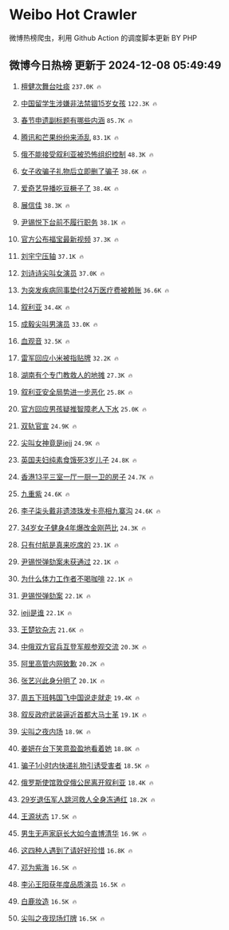 # Weibo Hot Crawler 



微博热榜爬虫，利用 Github Action 的调度脚本更新 BY PHP 


## 微博今日热榜 更新于 2024-12-08 05:49:49 
1. [檀健次舞台吐痰](https://s.weibo.com/weibo?q=%E6%AA%80%E5%81%A5%E6%AC%A1%E8%88%9E%E5%8F%B0%E5%90%90%E7%97%B0&t=31&band_rank=1&Refer=top) `237.0K 🔥` 

1. [中国留学生涉嫌非法禁锢15岁女孩](https://s.weibo.com/weibo?q=%23%E4%B8%AD%E5%9B%BD%E7%95%99%E5%AD%A6%E7%94%9F%E6%B6%89%E5%AB%8C%E9%9D%9E%E6%B3%95%E7%A6%81%E9%94%A215%E5%B2%81%E5%A5%B3%E5%AD%A9%23&t=31&band_rank=2&Refer=top) `122.3K 🔥` 

1. [春节申遗副标题有哪些内涵](https://s.weibo.com/weibo?q=%23%E6%98%A5%E8%8A%82%E7%94%B3%E9%81%97%E5%89%AF%E6%A0%87%E9%A2%98%E6%9C%89%E5%93%AA%E4%BA%9B%E5%86%85%E6%B6%B5%23&t=31&band_rank=3&Refer=top) `85.7K 🔥` 

1. [腾讯和芒果纷纷来添乱](https://s.weibo.com/weibo?q=%E8%85%BE%E8%AE%AF%E5%92%8C%E8%8A%92%E6%9E%9C%E7%BA%B7%E7%BA%B7%E6%9D%A5%E6%B7%BB%E4%B9%B1&t=31&band_rank=4&Refer=top) `83.1K 🔥` 

1. [俄不能接受叙利亚被恐怖组织控制](https://s.weibo.com/weibo?q=%23%E4%BF%84%E4%B8%8D%E8%83%BD%E6%8E%A5%E5%8F%97%E5%8F%99%E5%88%A9%E4%BA%9A%E8%A2%AB%E6%81%90%E6%80%96%E7%BB%84%E7%BB%87%E6%8E%A7%E5%88%B6%23&t=31&band_rank=5&Refer=top) `48.3K 🔥` 

1. [女子收骗子礼物后立即删了骗子](https://s.weibo.com/weibo?q=%23%E5%A5%B3%E5%AD%90%E6%94%B6%E9%AA%97%E5%AD%90%E7%A4%BC%E7%89%A9%E5%90%8E%E7%AB%8B%E5%8D%B3%E5%88%A0%E4%BA%86%E9%AA%97%E5%AD%90%23&t=31&band_rank=6&Refer=top) `38.6K 🔥` 

1. [爱奇艺导播吃豆橛子了](https://s.weibo.com/weibo?q=%E7%88%B1%E5%A5%87%E8%89%BA%E5%AF%BC%E6%92%AD%E5%90%83%E8%B1%86%E6%A9%9B%E5%AD%90%E4%BA%86&t=31&band_rank=7&Refer=top) `38.4K 🔥` 

1. [展信佳](https://s.weibo.com/weibo?q=%E5%B1%95%E4%BF%A1%E4%BD%B3&t=31&band_rank=8&Refer=top) `38.3K 🔥` 

1. [尹锡悦下台前不履行职务](https://s.weibo.com/weibo?q=%23%E5%B0%B9%E9%94%A1%E6%82%A6%E4%B8%8B%E5%8F%B0%E5%89%8D%E4%B8%8D%E5%B1%A5%E8%A1%8C%E8%81%8C%E5%8A%A1%23&t=31&band_rank=9&Refer=top) `38.1K 🔥` 

1. [官方公布福宝最新视频](https://s.weibo.com/weibo?q=%23%E5%AE%98%E6%96%B9%E5%85%AC%E5%B8%83%E7%A6%8F%E5%AE%9D%E6%9C%80%E6%96%B0%E8%A7%86%E9%A2%91%23&t=31&band_rank=10&Refer=top) `37.3K 🔥` 

1. [刘宇宁压轴](https://s.weibo.com/weibo?q=%E5%88%98%E5%AE%87%E5%AE%81%E5%8E%8B%E8%BD%B4&t=31&band_rank=11&Refer=top) `37.1K 🔥` 

1. [刘诗诗尖叫女演员](https://s.weibo.com/weibo?q=%23%E5%88%98%E8%AF%97%E8%AF%97%E5%B0%96%E5%8F%AB%E5%A5%B3%E6%BC%94%E5%91%98%23&t=31&band_rank=12&Refer=top) `37.0K 🔥` 

1. [为突发疾病同事垫付24万医疗费被赖账](https://s.weibo.com/weibo?q=%23%E4%B8%BA%E7%AA%81%E5%8F%91%E7%96%BE%E7%97%85%E5%90%8C%E4%BA%8B%E5%9E%AB%E4%BB%9824%E4%B8%87%E5%8C%BB%E7%96%97%E8%B4%B9%E8%A2%AB%E8%B5%96%E8%B4%A6%23&t=31&band_rank=13&Refer=top) `36.6K 🔥` 

1. [叙利亚](https://s.weibo.com/weibo?q=%E5%8F%99%E5%88%A9%E4%BA%9A&t=31&band_rank=14&Refer=top) `34.4K 🔥` 

1. [成毅尖叫男演员](https://s.weibo.com/weibo?q=%E6%88%90%E6%AF%85%E5%B0%96%E5%8F%AB%E7%94%B7%E6%BC%94%E5%91%98&t=31&band_rank=15&Refer=top) `33.0K 🔥` 

1. [血观音](https://s.weibo.com/weibo?q=%E8%A1%80%E8%A7%82%E9%9F%B3&t=31&band_rank=16&Refer=top) `32.5K 🔥` 

1. [雷军回应小米被指贴牌](https://s.weibo.com/weibo?q=%23%E9%9B%B7%E5%86%9B%E5%9B%9E%E5%BA%94%E5%B0%8F%E7%B1%B3%E8%A2%AB%E6%8C%87%E8%B4%B4%E7%89%8C%23&t=31&band_rank=17&Refer=top) `32.2K 🔥` 

1. [湖南有个专门教救人的地摊](https://s.weibo.com/weibo?q=%23%E6%B9%96%E5%8D%97%E6%9C%89%E4%B8%AA%E4%B8%93%E9%97%A8%E6%95%99%E6%95%91%E4%BA%BA%E7%9A%84%E5%9C%B0%E6%91%8A%23&t=31&band_rank=18&Refer=top) `27.3K 🔥` 

1. [叙利亚安全局势进一步恶化](https://s.weibo.com/weibo?q=%23%E5%8F%99%E5%88%A9%E4%BA%9A%E5%AE%89%E5%85%A8%E5%B1%80%E5%8A%BF%E8%BF%9B%E4%B8%80%E6%AD%A5%E6%81%B6%E5%8C%96%23&t=31&band_rank=19&Refer=top) `25.8K 🔥` 

1. [官方回应男孩疑推智障老人下水](https://s.weibo.com/weibo?q=%23%E5%AE%98%E6%96%B9%E5%9B%9E%E5%BA%94%E7%94%B7%E5%AD%A9%E7%96%91%E6%8E%A8%E6%99%BA%E9%9A%9C%E8%80%81%E4%BA%BA%E4%B8%8B%E6%B0%B4%23&t=31&band_rank=20&Refer=top) `25.0K 🔥` 

1. [双轨官宣](https://s.weibo.com/weibo?q=%23%E5%8F%8C%E8%BD%A8%E5%AE%98%E5%AE%A3%23&t=31&band_rank=21&Refer=top) `24.9K 🔥` 

1. [尖叫女神竟是iejj](https://s.weibo.com/weibo?q=%E5%B0%96%E5%8F%AB%E5%A5%B3%E7%A5%9E%E7%AB%9F%E6%98%AFiejj&t=31&band_rank=22&Refer=top) `24.9K 🔥` 

1. [英国夫妇纯素食饿死3岁儿子](https://s.weibo.com/weibo?q=%23%E8%8B%B1%E5%9B%BD%E5%A4%AB%E5%A6%87%E7%BA%AF%E7%B4%A0%E9%A3%9F%E9%A5%BF%E6%AD%BB3%E5%B2%81%E5%84%BF%E5%AD%90%23&t=31&band_rank=23&Refer=top) `24.8K 🔥` 

1. [香港13平三室一厅一厨一卫的房子](https://s.weibo.com/weibo?q=%E9%A6%99%E6%B8%AF13%E5%B9%B3%E4%B8%89%E5%AE%A4%E4%B8%80%E5%8E%85%E4%B8%80%E5%8E%A8%E4%B8%80%E5%8D%AB%E7%9A%84%E6%88%BF%E5%AD%90&t=31&band_rank=24&Refer=top) `24.7K 🔥` 

1. [九重紫](https://s.weibo.com/weibo?q=%E4%B9%9D%E9%87%8D%E7%B4%AB&t=31&band_rank=25&Refer=top) `24.6K 🔥` 

1. [李子柒头戴非遗漆珠发卡亮相九寨沟](https://s.weibo.com/weibo?q=%23%E6%9D%8E%E5%AD%90%E6%9F%92%E5%A4%B4%E6%88%B4%E9%9D%9E%E9%81%97%E6%BC%86%E7%8F%A0%E5%8F%91%E5%8D%A1%E4%BA%AE%E7%9B%B8%E4%B9%9D%E5%AF%A8%E6%B2%9F%23&t=31&band_rank=26&Refer=top) `24.6K 🔥` 

1. [34岁女子健身4年爆改金刚芭比](https://s.weibo.com/weibo?q=%2334%E5%B2%81%E5%A5%B3%E5%AD%90%E5%81%A5%E8%BA%AB4%E5%B9%B4%E7%88%86%E6%94%B9%E9%87%91%E5%88%9A%E8%8A%AD%E6%AF%94%23&t=31&band_rank=27&Refer=top) `24.3K 🔥` 

1. [只有付航是真来吃席的](https://s.weibo.com/weibo?q=%E5%8F%AA%E6%9C%89%E4%BB%98%E8%88%AA%E6%98%AF%E7%9C%9F%E6%9D%A5%E5%90%83%E5%B8%AD%E7%9A%84&t=31&band_rank=28&Refer=top) `23.1K 🔥` 

1. [尹锡悦弹劾案未获通过](https://s.weibo.com/weibo?q=%23%E5%B0%B9%E9%94%A1%E6%82%A6%E5%BC%B9%E5%8A%BE%E6%A1%88%E6%9C%AA%E8%8E%B7%E9%80%9A%E8%BF%87%23&t=31&band_rank=29&Refer=top) `22.1K 🔥` 

1. [为什么体力工作者不喝咖啡](https://s.weibo.com/weibo?q=%23%E4%B8%BA%E4%BB%80%E4%B9%88%E4%BD%93%E5%8A%9B%E5%B7%A5%E4%BD%9C%E8%80%85%E4%B8%8D%E5%96%9D%E5%92%96%E5%95%A1%23&t=31&band_rank=30&Refer=top) `22.1K 🔥` 

1. [尹锡悦弹劾案](https://s.weibo.com/weibo?q=%23%E5%B0%B9%E9%94%A1%E6%82%A6%E5%BC%B9%E5%8A%BE%E6%A1%88%23&t=31&band_rank=31&Refer=top) `22.1K 🔥` 

1. [iejj是谁](https://s.weibo.com/weibo?q=iejj%E6%98%AF%E8%B0%81&t=31&band_rank=32&Refer=top) `22.1K 🔥` 

1. [王楚钦杂志](https://s.weibo.com/weibo?q=%E7%8E%8B%E6%A5%9A%E9%92%A6%E6%9D%82%E5%BF%97&t=31&band_rank=33&Refer=top) `21.6K 🔥` 

1. [中俄双方官兵互登军舰参观交流](https://s.weibo.com/weibo?q=%23%E4%B8%AD%E4%BF%84%E5%8F%8C%E6%96%B9%E5%AE%98%E5%85%B5%E4%BA%92%E7%99%BB%E5%86%9B%E8%88%B0%E5%8F%82%E8%A7%82%E4%BA%A4%E6%B5%81%23&t=31&band_rank=34&Refer=top) `20.3K 🔥` 

1. [阿里高管内网致歉](https://s.weibo.com/weibo?q=%23%E9%98%BF%E9%87%8C%E9%AB%98%E7%AE%A1%E5%86%85%E7%BD%91%E8%87%B4%E6%AD%89%23&t=31&band_rank=35&Refer=top) `20.2K 🔥` 

1. [张艺兴此身分明了](https://s.weibo.com/weibo?q=%E5%BC%A0%E8%89%BA%E5%85%B4%E6%AD%A4%E8%BA%AB%E5%88%86%E6%98%8E%E4%BA%86&t=31&band_rank=36&Refer=top) `20.1K 🔥` 

1. [周五下班韩国飞中国说走就走](https://s.weibo.com/weibo?q=%23%E5%91%A8%E4%BA%94%E4%B8%8B%E7%8F%AD%E9%9F%A9%E5%9B%BD%E9%A3%9E%E4%B8%AD%E5%9B%BD%E8%AF%B4%E8%B5%B0%E5%B0%B1%E8%B5%B0%23&t=31&band_rank=37&Refer=top) `19.4K 🔥` 

1. [叙反政府武装逼近首都大马士革](https://s.weibo.com/weibo?q=%23%E5%8F%99%E5%8F%8D%E6%94%BF%E5%BA%9C%E6%AD%A6%E8%A3%85%E9%80%BC%E8%BF%91%E9%A6%96%E9%83%BD%E5%A4%A7%E9%A9%AC%E5%A3%AB%E9%9D%A9%23&t=31&band_rank=38&Refer=top) `19.1K 🔥` 

1. [尖叫之夜内场](https://s.weibo.com/weibo?q=%E5%B0%96%E5%8F%AB%E4%B9%8B%E5%A4%9C%E5%86%85%E5%9C%BA&t=31&band_rank=39&Refer=top) `18.9K 🔥` 

1. [姜妍在台下笑意盈盈地看着她](https://s.weibo.com/weibo?q=%E5%A7%9C%E5%A6%8D%E5%9C%A8%E5%8F%B0%E4%B8%8B%E7%AC%91%E6%84%8F%E7%9B%88%E7%9B%88%E5%9C%B0%E7%9C%8B%E7%9D%80%E5%A5%B9&t=31&band_rank=40&Refer=top) `18.8K 🔥` 

1. [骗子1小时内快递礼物引诱受害者](https://s.weibo.com/weibo?q=%23%E9%AA%97%E5%AD%901%E5%B0%8F%E6%97%B6%E5%86%85%E5%BF%AB%E9%80%92%E7%A4%BC%E7%89%A9%E5%BC%95%E8%AF%B1%E5%8F%97%E5%AE%B3%E8%80%85%23&t=31&band_rank=41&Refer=top) `18.5K 🔥` 

1. [俄罗斯使馆敦促俄公民离开叙利亚](https://s.weibo.com/weibo?q=%23%E4%BF%84%E7%BD%97%E6%96%AF%E4%BD%BF%E9%A6%86%E6%95%A6%E4%BF%83%E4%BF%84%E5%85%AC%E6%B0%91%E7%A6%BB%E5%BC%80%E5%8F%99%E5%88%A9%E4%BA%9A%23&t=31&band_rank=42&Refer=top) `18.4K 🔥` 

1. [29岁退伍军人跳河救人全身冻通红](https://s.weibo.com/weibo?q=%2329%E5%B2%81%E9%80%80%E4%BC%8D%E5%86%9B%E4%BA%BA%E8%B7%B3%E6%B2%B3%E6%95%91%E4%BA%BA%E5%85%A8%E8%BA%AB%E5%86%BB%E9%80%9A%E7%BA%A2%23&t=31&band_rank=43&Refer=top) `18.2K 🔥` 

1. [王源状态](https://s.weibo.com/weibo?q=%E7%8E%8B%E6%BA%90%E7%8A%B6%E6%80%81&t=31&band_rank=44&Refer=top) `17.5K 🔥` 

1. [男生无声家庭长大如今直博清华](https://s.weibo.com/weibo?q=%23%E7%94%B7%E7%94%9F%E6%97%A0%E5%A3%B0%E5%AE%B6%E5%BA%AD%E9%95%BF%E5%A4%A7%E5%A6%82%E4%BB%8A%E7%9B%B4%E5%8D%9A%E6%B8%85%E5%8D%8E%23&t=31&band_rank=45&Refer=top) `16.9K 🔥` 

1. [这四种人遇到了请好好珍惜](https://s.weibo.com/weibo?q=%23%E8%BF%99%E5%9B%9B%E7%A7%8D%E4%BA%BA%E9%81%87%E5%88%B0%E4%BA%86%E8%AF%B7%E5%A5%BD%E5%A5%BD%E7%8F%8D%E6%83%9C%23&t=31&band_rank=46&Refer=top) `16.8K 🔥` 

1. [邓为紫海](https://s.weibo.com/weibo?q=%23%E9%82%93%E4%B8%BA%E7%B4%AB%E6%B5%B7%23&t=31&band_rank=47&Refer=top) `16.5K 🔥` 

1. [李沁王阳获年度品质演员](https://s.weibo.com/weibo?q=%23%E6%9D%8E%E6%B2%81%E7%8E%8B%E9%98%B3%E8%8E%B7%E5%B9%B4%E5%BA%A6%E5%93%81%E8%B4%A8%E6%BC%94%E5%91%98%23&t=31&band_rank=48&Refer=top) `16.5K 🔥` 

1. [白鹿妆造](https://s.weibo.com/weibo?q=%E7%99%BD%E9%B9%BF%E5%A6%86%E9%80%A0&t=31&band_rank=49&Refer=top) `16.5K 🔥` 

1. [尖叫之夜现场灯牌](https://s.weibo.com/weibo?q=%23%E5%B0%96%E5%8F%AB%E4%B9%8B%E5%A4%9C%E7%8E%B0%E5%9C%BA%E7%81%AF%E7%89%8C%23&t=31&band_rank=50&Refer=top) `16.5K 🔥` 

